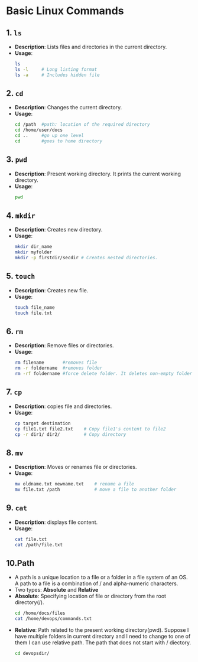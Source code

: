 # Basic Linux Commands

## 1. `ls`
- **Description**: Lists files and directories in the current directory.
- **Usage**: 
  ```bash
  ls
  ls -l     # Long listing format
  ls -a     # Includes hidden file
  ```

## 2. `cd`
- **Description**: Changes the current directory.
- **Usage**: 
  ```bash
  cd /path  #path: location of the required directory
  cd /home/user/docs
  cd ..     #go up one level
  cd        #goes to home directory

## 3. `pwd`
- **Description**: Present working directory. It prints the current working directory.
- **Usage**: 
  ```bash
  pwd

## 4. `mkdir`
- **Description**: Creates new directory.
- **Usage**: 
  ```bash
  mkdir dir_name
  mkdir myfolder
  mkdir -p firstdir/secdir # Creates nested directories.

## 5. `touch`
- **Description**: Creates new file.
- **Usage**: 
  ```bash
  touch file_name
  touch file.txt

## 6. `rm`
- **Description**: Remove files or directories.
- **Usage**: 
  ```bash
  rm filename       #removes file
  rm -r foldername  #removes folder
  rm -rf foldername #force delete folder. It deletes non-empty folders.

## 7. `cp`
- **Description**: copies file and directories.
- **Usage**: 
  ```bash
  cp target destination
  cp file1.txt file2.txt    # Copy file1's content to file2
  cp -r dir1/ dir2/         # Copy directory

## 8. `mv`
- **Description**: Moves or renames file or directories.
- **Usage**: 
  ```bash
  mv oldname.txt newname.txt    # rename a file
  mv file.txt /path             # move a file to another folder

## 9. `cat`
- **Description**: displays file content.
- **Usage**: 
  ```bash
  cat file.txt
  cat /path/file.txt

## 10.Path
- A path is a unique location to a file or a folder in a file system of an OS. A path to a file is a combination of / and alpha-numeric characters. 
- Two types: **Absolute** and **Relative**
- **Absolute**: Specifying location of file or directory from the root directory(/).
  ```bash
  cd /home/docs/files
  cat /home/devops/commands.txt
- **Relative**: Path related to the present working directory(pwd). Suppose I have multiple folders in current directory and I need to change to one of them I can use relative path. The path that does not start with / diectory.
  ```bash
  cd devopsdir/